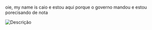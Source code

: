 oie, my name is caio e estou aqui porque o governo mandou e estou porecisando de nota






![Descrição](https://images-wixmp-ed30a86b8c4ca887773594c2.wixmp.com/f/55660762-c858-4a1b-9239-4e143f216fa4/dgxc3nu-e1bd3992-57b1-4fd0-a516-e871acdc19f4.gif?token=eyJ0eXAiOiJKV1QiLCJhbGciOiJIUzI1NiJ9.eyJzdWIiOiJ1cm46YXBwOjdlMGQxODg5ODIyNjQzNzNhNWYwZDQxNWVhMGQyNmUwIiwiaXNzIjoidXJuOmFwcDo3ZTBkMTg4OTgyMjY0MzczYTVmMGQ0MTVlYTBkMjZlMCIsIm9iaiI6W1t7InBhdGgiOiJcL2ZcLzU1NjYwNzYyLWM4NTgtNGExYi05MjM5LTRlMTQzZjIxNmZhNFwvZGd4YzNudS1lMWJkMzk5Mi01N2IxLTRmZDAtYTUxNi1lODcxYWNkYzE5ZjQuZ2lmIn1dXSwiYXVkIjpbInVybjpzZXJ2aWNlOmZpbGUuZG93bmxvYWQiXX0.Lq3b0r1YhltPhXZiZrfBTx5GR6w7Ii5hTbC3k15QHcI)
